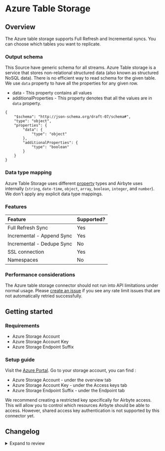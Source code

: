 # Azure Table Storage

## Overview

The Azure table storage supports Full Refresh and Incremental syncs. You can choose which tables you want to replicate.

### Output schema

This Source have generic schema for all streams.
Azure Table storage is a service that stores non-relational structured data (also known as structured NoSQL data). There is no efficient way to read schema for the given table. We use `data` property to have all the properties for any given row.

- data - This property contains all values
- additionalProperties - This property denotes that all the values are in `data` property.

```
{
    "$schema": "http://json-schema.org/draft-07/schema#",
    "type": "object",
    "properties": {
        "data": {
            "type": "object"
        },
        "additionalProperties": {
            "type": "boolean"
        }
    }
}
```

### Data type mapping

Azure Table Storage uses different [property](https://docs.microsoft.com/en-us/rest/api/storageservices/understanding-the-table-service-data-model#property-types) types and Airbyte uses internally \(`string`, `date-time`, `object`, `array`, `boolean`, `integer`, and `number`\). We don't apply any explicit data type mappings.

### Features

| Feature                   | Supported? |
| :------------------------ | :--------- |
| Full Refresh Sync         | Yes        |
| Incremental - Append Sync | Yes        |
| Incremental - Dedupe Sync | No         |
| SSL connection            | Yes        |
| Namespaces                | No         |

### Performance considerations

The Azure table storage connector should not run into API limitations under normal usage. Please [create an issue](https://github.com/airbytehq/airbyte/issues) if you see any rate limit issues that are not automatically retried successfully.

## Getting started

### Requirements

- Azure Storage Account
- Azure Storage Account Key
- Azure Storage Endpoint Suffix

### Setup guide

Visit the [Azure Portal](https://portal.azure.com). Go to your storage account, you can find :

- Azure Storage Account - under the overview tab
- Azure Storage Account Key - under the Access keys tab
- Azure Storage Endpoint Suffix - under the Endpoint tab

We recommend creating a restricted key specifically for Airbyte access. This will allow you to control which resources Airbyte should be able to access. However, shared access key authentication is not supported by this connector yet.

## Changelog

<details>
  <summary>Expand to review</summary>

| Version | Date       | Pull Request                                             | Subject                                           |
| :------ | :--------- | :------------------------------------------------------- | :------------------------------------------------ |
| 0.1.35 | 2025-02-15 | [53938](https://github.com/airbytehq/airbyte/pull/53938) | Update dependencies |
| 0.1.34 | 2025-02-01 | [52877](https://github.com/airbytehq/airbyte/pull/52877) | Update dependencies |
| 0.1.33 | 2025-01-25 | [51293](https://github.com/airbytehq/airbyte/pull/51293) | Update dependencies |
| 0.1.32 | 2024-12-28 | [50457](https://github.com/airbytehq/airbyte/pull/50457) | Update dependencies |
| 0.1.31 | 2024-12-21 | [50179](https://github.com/airbytehq/airbyte/pull/50179) | Update dependencies |
| 0.1.30 | 2024-12-14 | [49291](https://github.com/airbytehq/airbyte/pull/49291) | Update dependencies |
| 0.1.29 | 2024-11-25 | [48663](https://github.com/airbytehq/airbyte/pull/48663) | Starting with this version, the Docker image is now rootless. Please note that this and future versions will not be compatible with Airbyte versions earlier than 0.64 |
| 0.1.28 | 2024-10-29 | [47050](https://github.com/airbytehq/airbyte/pull/47050) | Update dependencies |
| 0.1.27 | 2024-10-12 | [46763](https://github.com/airbytehq/airbyte/pull/46763) | Update dependencies |
| 0.1.26 | 2024-10-05 | [46396](https://github.com/airbytehq/airbyte/pull/46396) | Update dependencies |
| 0.1.25 | 2024-09-28 | [46183](https://github.com/airbytehq/airbyte/pull/46183) | Update dependencies |
| 0.1.24 | 2024-09-21 | [45836](https://github.com/airbytehq/airbyte/pull/45836) | Update dependencies |
| 0.1.23 | 2024-09-14 | [45544](https://github.com/airbytehq/airbyte/pull/45544) | Update dependencies |
| 0.1.22 | 2024-09-07 | [45248](https://github.com/airbytehq/airbyte/pull/45248) | Update dependencies |
| 0.1.21 | 2024-08-31 | [45039](https://github.com/airbytehq/airbyte/pull/45039) | Update dependencies |
| 0.1.20 | 2024-08-24 | [44623](https://github.com/airbytehq/airbyte/pull/44623) | Update dependencies |
| 0.1.19 | 2024-08-17 | [44344](https://github.com/airbytehq/airbyte/pull/44344) | Update dependencies |
| 0.1.18 | 2024-08-10 | [43677](https://github.com/airbytehq/airbyte/pull/43677) | Update dependencies |
| 0.1.17 | 2024-08-03 | [43292](https://github.com/airbytehq/airbyte/pull/43292) | Update dependencies |
| 0.1.16 | 2024-07-27 | [42734](https://github.com/airbytehq/airbyte/pull/42734) | Update dependencies |
| 0.1.15 | 2024-07-20 | [42274](https://github.com/airbytehq/airbyte/pull/42274) | Update dependencies |
| 0.1.14 | 2024-07-13 | [41929](https://github.com/airbytehq/airbyte/pull/41929) | Update dependencies |
| 0.1.13 | 2024-07-10 | [41492](https://github.com/airbytehq/airbyte/pull/41492) | Update dependencies |
| 0.1.12 | 2024-07-09 | [41105](https://github.com/airbytehq/airbyte/pull/41105) | Update dependencies |
| 0.1.11 | 2024-07-06 | [40937](https://github.com/airbytehq/airbyte/pull/40937) | Update dependencies |
| 0.1.10 | 2024-06-25 | [40277](https://github.com/airbytehq/airbyte/pull/40277) | Update dependencies |
| 0.1.9 | 2024-06-22 | [40072](https://github.com/airbytehq/airbyte/pull/40072) | Update dependencies |
| 0.1.8 | 2024-06-04 | [38968](https://github.com/airbytehq/airbyte/pull/38968) | [autopull] Upgrade base image to v1.2.1 |
| 0.1.7 | 2024-06-03 | [38915](https://github.com/airbytehq/airbyte/pull/38915) | Replace AirbyteLogger with logging.Logger |
| 0.1.6 | 2024-06-03 | [38915](https://github.com/airbytehq/airbyte/pull/38915) | Replace AirbyteLogger with logging.Logger |
| 0.1.5 | 2024-05-20 | [38443](https://github.com/airbytehq/airbyte/pull/38443) | [autopull] base image + poetry + up_to_date |
| 0.1.4 | 2024-01-26 | [34576](https://github.com/airbytehq/airbyte/pull/34576) | Migrate to per-stream/global state |
| 0.1.3 | 2022-08-12 | [15591](https://github.com/airbytehq/airbyte/pull/15591) | Clean instantiation of AirbyteStream |
| 0.1.2 | 2021-12-23 | [14212](https://github.com/airbytehq/airbyte/pull/14212) | Adding incremental load capability |
| 0.1.1 | 2021-12-23 | [8434](https://github.com/airbytehq/airbyte/pull/8434) | Update fields in source-connectors specifications |

</details>
